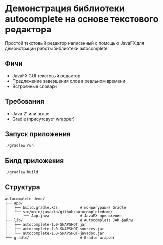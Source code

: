 # Демонстрация библиотеки autocomplete на основе текстового редактора

Простой текстовый редактор написанный с помощью JavaFX для демонстрации работы библиотеки autocomplete.

## Фичи

- JavaFX GUI текстовый редактор
- Предложение завершения слов в реальном времени
- Встроенные словари

## Требования

- Java 21 или выше
- Gradle (присутсвует wrapper)

## Запуск приложения

```bash
./gradlew run
```

## Билд приложения

```bash
./gradlew build
```

## Структура

```
autocomplete-demo/
├── app/
│   ├── build.gradle.kts          # конфигурация Gradle
│   └── src/main/java/io/github/autocompletedemo/
│       └── App.java              # JavaFX приложение
├── lib/                          # Autocomplete JAR файлы
│   ├── autocomplete-1.0-SNAPSHOT.jar
│   ├── autocomplete-1.0-SNAPSHOT-sources.jar
│   └── autocomplete-1.0-SNAPSHOT-javadoc.jar
└── gradle/                       # Gradle wrapper
```
